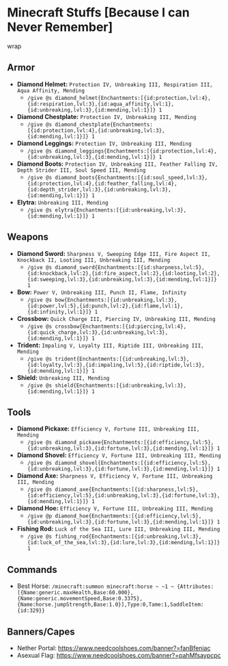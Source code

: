 # Minecraft Stuffs [Because I can Never Remember]
wrap
## Armor
- **Diamond Helmet:** `Protection IV, Unbreaking III, Respiration III, Aqua Affinity, Mending`
  - `/give @s diamond_helmet{Enchantments:[{id:protection,lvl:4},{id:respiration,lvl:3},{id:aqua_affinity,lvl:1},{id:unbreaking,lvl:3},{id:mending,lvl:1}]} 1`
- **Diamond Chestplate:** `Protection IV, Unbreaking III, Mending`
  - `/give @s diamond_chestplate{Enchantments:[{id:protection,lvl:4},{id:unbreaking,lvl:3},{id:mending,lvl:1}]} 1`
- **Diamond Leggings:** `Protection IV, Unbreaking III, Mending`
  - `/give @s diamond_leggings{Enchantments:[{id:protection,lvl:4},{id:unbreaking,lvl:3},{id:mending,lvl:1}]} 1`
- **Diamond Boots:** `Protection IV, Unbreaking III, Feather Falling IV, Depth Strider III, Soul Speed III, Mending`
  - `/give @s diamond_boots{Enchantments:[{id:soul_speed,lvl:3},{id:protection,lvl:4},{id:feather_falling,lvl:4},{id:depth_strider,lvl:3},{id:unbreaking,lvl:3},{id:mending,lvl:1}]} 1`
- **Elytra:** `Unbreaking III, Mending`
  - `/give @s elytra{Enchantments:[{id:unbreaking,lvl:3},{id:mending,lvl:1}]} 1`

## Weapons
- **Diamond Sword:** `Sharpness V, Sweeping Edge III, Fire Aspect II, Knockback II, Looting III, Unbreaking III, Mending`
  - `/give @s diamond_sword{Enchantments:[{id:sharpness,lvl:5},{id:knockback,lvl:2},{id:fire_aspect,lvl:2},{id:looting,lvl:2},{id:sweeping,lvl:3},{id:unbreaking,lvl:3},{id:mending,lvl:1}]} 1`
- **Bow:** `Power V, Unbreaking III, Punch II, Flame, Infinity`
  - `/give @s bow{Enchantments:[{id:unbreaking,lvl:3},{id:power,lvl:5},{id:punch,lvl:2},{id:flame,lvl:1},{id:infinity,lvl:1}]} 1`
- **Crossbow:** `Quick Charge III, Piercing IV, Unbreaking III, Mending`
  - `/give @s crossbow{Enchantments:[{id:piercing,lvl:4},{id:quick_charge,lvl:3},{id:unbreaking,lvl:3},{id:mending,lvl:1}]} 1`
- **Trident:** `Impaling V, Loyalty III, Riptide III, Unbreaking III, Mending`
  - `/give @s trident{Enchantments:[{id:unbreaking,lvl:3},{id:loyalty,lvl:3},{id:impaling,lvl:5},{id:riptide,lvl:3},{id:mending,lvl:1}]} 1`
- **Shield:** `Unbreaking III, Mending`
  - `/give @s shield{Enchantments:[{id:unbreaking,lvl:3},{id:mending,lvl:1}]} 1`

## Tools
- **Diamond Pickaxe:** `Efficiency V, Fortune III, Unbreaking III, Mending`
  - `/give @s diamond_pickaxe{Enchantments:[{id:efficiency,lvl:5},{id:unbreaking,lvl:3},{id:fortune,lvl:3},{id:mending,lvl:1}]} 1`
- **Diamond Shovel:** `Efficiency V, Fortune III, Unbreaking III, Mending`
  - `/give @s diamond_shovel{Enchantments:[{id:efficiency,lvl:5},{id:unbreaking,lvl:3},{id:fortune,lvl:3},{id:mending,lvl:1}]} 1`
- **Diamond Axe:** `Sharpness V, Efficiency V, Fortune III, Unbreaking III, Mending`
  - `/give @s diamond_axe{Enchantments:[{id:sharpness,lvl:5},{id:efficiency,lvl:5},{id:unbreaking,lvl:3},{id:fortune,lvl:3},{id:mending,lvl:1}]} 1`
- **Diamond Hoe:** `Efficiency V, Fortune III, Unbreaking III, Mending`
  - `/give @p diamond_hoe{Enchantments:[{id:efficiency,lvl:5},{id:unbreaking,lvl:3},{id:fortune,lvl:3},{id:mending,lvl:1}]} 1`
- **Fishing Rod:** `Luck of the Sea III, Lure III, Unbreaking III, Mending`
  - `/give @s fishing_rod{Enchantments:[{id:unbreaking,lvl:3},{id:luck_of_the_sea,lvl:3},{id:lure,lvl:3},{id:mending,lvl:1}]} 1`

## Commands
- Best Horse: `/minecraft:summon minecraft:horse ~ ~1 ~ {Attributes:[{Name:generic.maxHealth,Base:60.000},{Name:generic.movementSpeed,Base:0.3375},{Name:horse.jumpStrength,Base:1.0}],Type:0,Tame:1,SaddleItem:{id:329}}`

## Banners/Capes
- Nether Portal: https://www.needcoolshoes.com/banner?=fanBfeniac
- Asexual Flag: https://www.needcoolshoes.com/banner?=pahMfsaypcpc
